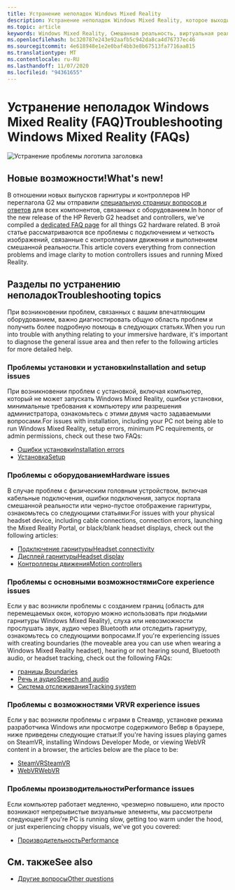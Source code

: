 ```yaml
---
title: Устранение неполадок Windows Mixed Reality
description: Устранение неполадок Windows Mixed Reality, которое выходит за рамки стандартной документации по поддержке пользователей.
ms.topic: article
keywords: Windows Mixed Reality, Смешанная реальность, виртуальная реальность, VR, MR, устранение неполадок, ошибки, Справка, поддержка
ms.openlocfilehash: bc320787e243e92aafb5c942da8ca4d76737ec46
ms.sourcegitcommit: 4e618948e1e2e0baf4bb3e8b67513fa7716aa815
ms.translationtype: MT
ms.contentlocale: ru-RU
ms.lasthandoff: 11/07/2020
ms.locfileid: "94361655"
---
```

# <a name="troubleshooting-windows-mixed-reality-faqs"></a><span data-ttu-id="baa7a-104">Устранение неполадок Windows Mixed Reality (FAQ)</span><span class="sxs-lookup"><span data-stu-id="baa7a-104">Troubleshooting Windows Mixed Reality (FAQs)</span></span>

![Устранение проблемы логотипа заголовка](images/1050px-Mixedrealityportal.png)

## <a name="whats-new"></a><span data-ttu-id="baa7a-106">Новые возможности!</span><span class="sxs-lookup"><span data-stu-id="baa7a-106">What's new!</span></span>

<span data-ttu-id="baa7a-107">В отношении новых выпусков гарнитуры и контроллеров HP переглагола G2 мы отправили [специальную страницу вопросов и ответов](reverbG2-faq.md) для всех компонентов, связанных с оборудованием.</span><span class="sxs-lookup"><span data-stu-id="baa7a-107">In honor of the new release of the HP Reverb G2 headset and controllers, we've compiled a [dedicated FAQ page](reverbG2-faq.md) for all things G2 hardware related.</span></span> <span data-ttu-id="baa7a-108">В этой статье рассматриваются все проблемы с подключением и четкость изображений, связанные с контроллерами движения и выполнением смешанной реальности.</span><span class="sxs-lookup"><span data-stu-id="baa7a-108">This article covers everything from connection problems and image clarity to motion controllers issues and running Mixed Reality.</span></span>

## <a name="troubleshooting-topics"></a><span data-ttu-id="baa7a-109">Разделы по устранению неполадок</span><span class="sxs-lookup"><span data-stu-id="baa7a-109">Troubleshooting topics</span></span>

<span data-ttu-id="baa7a-110">При возникновении проблем, связанных с вашим впечатляющим оборудованием, важно диагностировать общую область проблем и получить более подробную помощь в следующих статьях.</span><span class="sxs-lookup"><span data-stu-id="baa7a-110">When you run into trouble with anything relating to your immersive hardware, it's important to diagnose the general issue area and then refer to the following articles for more detailed help.</span></span> 

### <a name="installation-and-setup-issues"></a><span data-ttu-id="baa7a-111">Проблемы установки и установки</span><span class="sxs-lookup"><span data-stu-id="baa7a-111">Installation and setup issues</span></span>

<span data-ttu-id="baa7a-112">При возникновении проблем с установкой, включая компьютер, который не может запускать Windows Mixed Reality, ошибки установки, минимальные требования к компьютеру или разрешения администратора, ознакомьтесь с этими двумя часто задаваемыми вопросами.</span><span class="sxs-lookup"><span data-stu-id="baa7a-112">For issues with installation, including your PC not being able to run Windows Mixed Reality, setup errors, minimum PC requirements, or admin permissions, check out these two FAQs:</span></span>

- [<span data-ttu-id="baa7a-113">Ошибки установки</span><span class="sxs-lookup"><span data-stu-id="baa7a-113">Installation errors</span></span>](installation_errors.md)
- [<span data-ttu-id="baa7a-114">Установка</span><span class="sxs-lookup"><span data-stu-id="baa7a-114">Setup</span></span>](wmr-setup-faq.md)

### <a name="hardware-issues"></a><span data-ttu-id="baa7a-115">Проблемы с оборудованием</span><span class="sxs-lookup"><span data-stu-id="baa7a-115">Hardware issues</span></span>

<span data-ttu-id="baa7a-116">В случае проблем с физическим головным устройством, включая кабельные подключения, ошибки подключения, запуск портала смешанной реальности или черно-пустое отображение гарнитуры, ознакомьтесь со следующими статьями:</span><span class="sxs-lookup"><span data-stu-id="baa7a-116">For issues with your physical headset device, including cable connections, connection errors, launching the Mixed Reality Portal, or black/blank headset displays, check out the following articles:</span></span>

- [<span data-ttu-id="baa7a-117">Подключение гарнитуры</span><span class="sxs-lookup"><span data-stu-id="baa7a-117">Headset connectivity</span></span>](headset-connectivity.md)
- [<span data-ttu-id="baa7a-118">Дисплей гарнитуры</span><span class="sxs-lookup"><span data-stu-id="baa7a-118">Headset display</span></span>](headset-display.md)
- [<span data-ttu-id="baa7a-119">Контроллеры движения</span><span class="sxs-lookup"><span data-stu-id="baa7a-119">Motion controllers</span></span>](motion-controller-problems.md)

### <a name="core-experience-issues"></a><span data-ttu-id="baa7a-120">Проблемы с основными возможностями</span><span class="sxs-lookup"><span data-stu-id="baa7a-120">Core experience issues</span></span>

<span data-ttu-id="baa7a-121">Если у вас возникли проблемы с созданием границ (область для перемещаемых окон, которую можно использовать при людьмии гарнитуры Windows Mixed Reality), слуха или невозможности прослушать звук, аудио через Bluetooth или отследить гарнитуру, ознакомьтесь со следующими вопросами.</span><span class="sxs-lookup"><span data-stu-id="baa7a-121">If you're experiencing issues with creating boundaries (the moveable area you can use when wearing a Windows Mixed Reality headset), hearing or not hearing sound, Bluetooth audio, or headset tracking, check out the following FAQs:</span></span>

- [<span data-ttu-id="baa7a-122">границы,</span><span class="sxs-lookup"><span data-stu-id="baa7a-122">Boundaries</span></span>](boundary-questions.md)
- [<span data-ttu-id="baa7a-123">Речь и аудио</span><span class="sxs-lookup"><span data-stu-id="baa7a-123">Speech and audio</span></span>](speech-and-audio.md)
- [<span data-ttu-id="baa7a-124">Система отслеживания</span><span class="sxs-lookup"><span data-stu-id="baa7a-124">Tracking system</span></span>](tracking.md)

### <a name="vr-experience-issues"></a><span data-ttu-id="baa7a-125">Проблемы с возможностями VR</span><span class="sxs-lookup"><span data-stu-id="baa7a-125">VR experience issues</span></span>

<span data-ttu-id="baa7a-126">Если у вас возникли проблемы с играми в Стеамвр, установке режима разработчика Windows или просмотре содержимого Вебвр в браузере, ниже приведены следующие статьи:</span><span class="sxs-lookup"><span data-stu-id="baa7a-126">If you're having issues playing games on SteamVR, installing Windows Developer Mode, or viewing WebVR content in a browser, the articles below are the place to be:</span></span>

- [<span data-ttu-id="baa7a-127">SteamVR</span><span class="sxs-lookup"><span data-stu-id="baa7a-127">SteamVR</span></span>](steamvr-questions.md)
- [<span data-ttu-id="baa7a-128">WebVR</span><span class="sxs-lookup"><span data-stu-id="baa7a-128">WebVR</span></span>](webvr-questions.md)

### <a name="performance-issues"></a><span data-ttu-id="baa7a-129">Проблемы производительности</span><span class="sxs-lookup"><span data-stu-id="baa7a-129">Performance issues</span></span> 

<span data-ttu-id="baa7a-130">Если компьютер работает медленно, чрезмерно повышено, или просто возникают непрерывистые визуальные элементы, мы рассмотрели следующее:</span><span class="sxs-lookup"><span data-stu-id="baa7a-130">If you're PC is running slow, getting too warm under the hood, or just experiencing choppy visuals, we've got you covered:</span></span>

- [<span data-ttu-id="baa7a-131">Производительность</span><span class="sxs-lookup"><span data-stu-id="baa7a-131">Performance</span></span>](performance-questions.md)

## <a name="see-also"></a><span data-ttu-id="baa7a-132">См. также</span><span class="sxs-lookup"><span data-stu-id="baa7a-132">See also</span></span>
- [<span data-ttu-id="baa7a-133">Другие вопросы</span><span class="sxs-lookup"><span data-stu-id="baa7a-133">Other questions</span></span>](other-questions.md)
